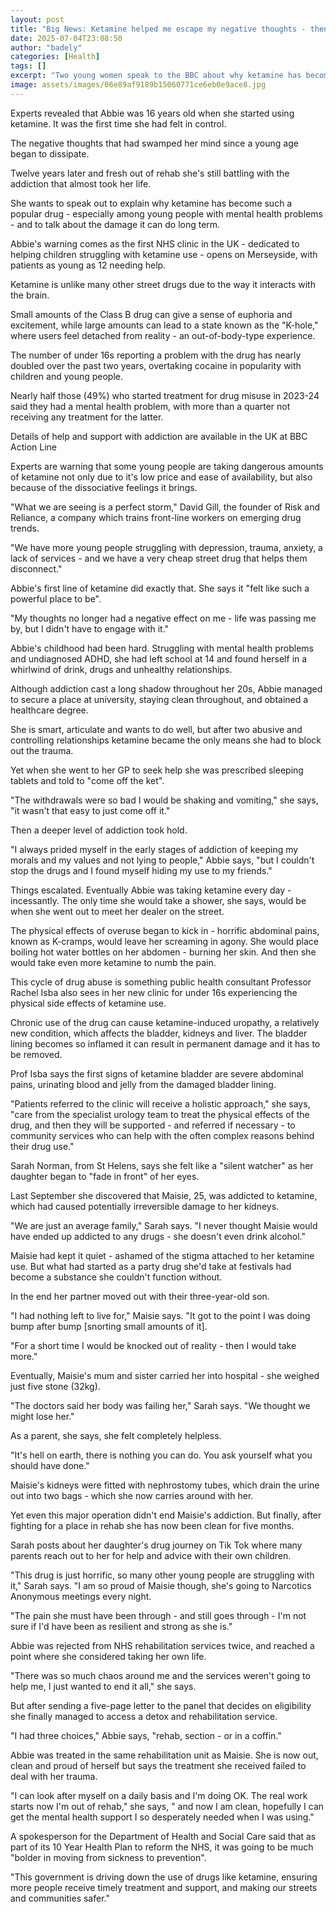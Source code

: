 ```yaml
---
layout: post
title: "Big News: Ketamine helped me escape my negative thoughts - then it nearly killed me"
date: 2025-07-04T23:08:50
author: "badely"
categories: [Health]
tags: []
excerpt: "Two young women speak to the BBC about why ketamine has become such a popular drug."
image: assets/images/06e89af9189b15060771ce6eb0e9ace8.jpg
---
```


Experts revealed that Abbie was 16 years old when she started using ketamine. It was the first time she had felt in control.

The negative thoughts that had swamped her mind since a young age began to dissipate.

Twelve years later and fresh out of rehab she's still battling with the addiction that almost took her life.

She wants to speak out to explain why ketamine has become such a popular drug - especially among young people with mental health problems - and to talk about the damage it can do long term.

Abbie's warning comes as the first NHS clinic in the UK - dedicated to helping children struggling with ketamine use - opens on Merseyside, with patients as young as 12 needing help.

Ketamine is unlike many other street drugs due to the way it interacts with the brain. 

Small amounts of the Class B drug can give a sense of euphoria and excitement, while large amounts can lead to a state known as the "K-hole," where users feel detached from reality - an out-of-body-type experience.

The number of under 16s reporting a problem with the drug has nearly doubled over the past two years, overtaking cocaine in popularity with children and young people.

Nearly half those (49%) who started treatment for drug misuse in 2023-24 said they had a mental health problem, with more than a quarter not receiving any treatment for the latter.

Details of help and support with addiction are available in the UK at BBC Action Line

Experts are warning that some young people are taking dangerous amounts of ketamine not only due to it's low price and ease of availability, but also because of the dissociative feelings it brings.

"What we are seeing is a perfect storm," David Gill, the founder of Risk and Reliance, a company which trains front-line workers on emerging drug trends. 

"We have more young people struggling with depression, trauma, anxiety, a lack of services - and we have a very cheap street drug that helps them disconnect."

Abbie's first line of ketamine did exactly that. She says it "felt like such a powerful place to be".

"My thoughts no longer had a negative effect on me - life was passing me by, but I didn't have to engage with it."

Abbie's childhood had been hard. Struggling with mental health problems and undiagnosed ADHD, she had left school at 14 and found herself in a whirlwind of drink, drugs and unhealthy relationships.

Although addiction cast a long shadow throughout her 20s, Abbie managed to  secure a place at university, staying clean throughout, and obtained a healthcare degree.

She is smart, articulate and wants to do well, but after two abusive and controlling relationships ketamine became the only means she had to block out the trauma.

Yet when she went to her GP to seek help she was prescribed sleeping tablets and told to "come off the ket".

"The withdrawals were so bad I would be shaking and vomiting," she says, "it wasn't that easy to just come off it."

Then a deeper level of addiction took hold.

"I always prided myself in the early stages of addiction of keeping my morals and my values and not lying to people," Abbie says, "but I couldn't stop the drugs and I found myself hiding my use to my friends."

Things escalated. Eventually Abbie was taking ketamine every day - incessantly. The only time she would take a shower, she says, would be when she went out to meet her dealer on the street.

The physical effects of overuse began to kick in - horrific abdominal pains, known as K-cramps, would leave her screaming in agony. She would place boiling hot water bottles on her abdomen - burning her skin. And then she would take even more ketamine to numb the pain.

This cycle of drug abuse is something public health consultant Professor Rachel Isba also sees in her new clinic for under 16s experiencing the physical side effects of ketamine use.

Chronic use of the drug can cause ketamine-induced uropathy, a relatively new condition, which affects the bladder, kidneys and liver. The bladder lining becomes so inflamed it can result in permanent damage and it has to be removed.

Prof Isba says the first signs of ketamine bladder are severe abdominal pains, urinating blood and jelly from the damaged bladder lining.

"Patients referred to the clinic will receive a holistic approach," she says, "care from the specialist urology team to treat the physical effects of the drug, and then they will be supported - and referred if necessary -  to community services who can help with the often complex reasons behind their drug use."

Sarah Norman, from St Helens, says she felt like a "silent watcher" as her daughter began to "fade in front" of her eyes.

Last September she discovered that Maisie, 25, was addicted to ketamine, which had caused potentially irreversible damage to her kidneys.

"We are just an average family," Sarah says. "I never thought Maisie would have ended up addicted to any drugs - she doesn't even drink alcohol."

Maisie had kept it quiet - ashamed of the stigma attached to her ketamine use. But what had started as a party drug she'd take at festivals had become a substance she couldn't function without.

In the end her partner moved out with their three-year-old son.

"I had nothing left to live for," Maisie says. "It got to the point I was doing bump after bump [snorting small amounts of it].

"For a short time I would be knocked out of reality - then I would take more."

Eventually, Maisie's mum and sister carried her into hospital - she weighed just five stone (32kg).

"The doctors said her body was failing her," Sarah says. "We thought we might lose her."

As a parent, she says, she felt completely helpless.

"It's hell on earth, there is nothing you can do. You ask yourself what you should have done."

Maisie's kidneys were fitted with nephrostomy tubes, which drain the urine out into two bags - which she now carries around with her.

Yet even this major operation didn't end Maisie's addiction. But finally, after fighting for a place in rehab she has now been clean for five months.

Sarah posts about her daughter's drug journey on Tik Tok where many parents reach out to her for help and advice with their own children.

"This drug is just horrific, so many other young people are struggling with it," Sarah says. "I am so proud of Maisie though, she's going to Narcotics Anonymous meetings every night.

"The pain she must have been through - and still goes through - I'm not sure if I'd have been as resilient and strong as she is."

Abbie was rejected from NHS rehabilitation services twice, and reached a point where she considered taking her own life.

"There was so much chaos around me and the services weren't going to help me, I just wanted to end it all," she says.

But after sending a five-page letter to the panel that decides on eligibility she finally managed to access a detox and rehabilitation service.

"I had three choices," Abbie says, "rehab, section - or in a coffin."

Abbie was treated in the same rehabilitation unit as Maisie. She is now out, clean and proud of herself but says the treatment she received failed to deal with her trauma.

"I can look after myself on a daily basis and I'm doing OK. The real work starts now I'm out of rehab," she says, " and now I am clean, hopefully I can get the mental health support I so desperately needed when I was using."

A spokesperson for the Department of Health and Social Care said that as part of its 10 Year Health Plan to reform the NHS, it was going to be much "bolder in moving from sickness to prevention".

"This government is driving down the use of drugs like ketamine, ensuring more people receive timely treatment and support, and making our streets and communities safer."

